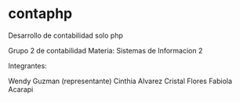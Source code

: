 # contaphp
Desarrollo de contabilidad solo php

Grupo 2 de contabilidad
Materia: Sistemas de Informacion 2 

Integrantes:

Wendy Guzman (representante)
Cinthia Alvarez
Cristal Flores
Fabiola Acarapi
